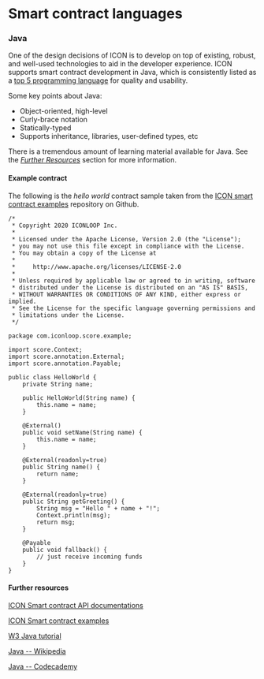 # Smart contract languages

### Java

One of the design decisions of ICON is to develop on top of existing, robust, and well-used technologies to aid in the developer experience. ICON supports smart contract development in Java, which is consistently listed as a [top 5 programming language](https://www.tiobe.com/tiobe-index/) for quality and usability.

Some key points about Java:

* Object-oriented, high-level
* Curly-brace notation
* Statically-typed
* Supports inheritance, libraries, user-defined types, etc

There is a tremendous amount of learning material available for Java. See the [_Further Resources_](smart-contract-languages.md#further-resources) section for more information.

#### Example contract

The following is the _hello world_ contract sample taken from the [ICON smart contract examples](https://github.com/icon-project/java-score-examples) repository on Github.

```
/*
 * Copyright 2020 ICONLOOP Inc.
 *
 * Licensed under the Apache License, Version 2.0 (the "License");
 * you may not use this file except in compliance with the License.
 * You may obtain a copy of the License at
 *
 *     http://www.apache.org/licenses/LICENSE-2.0
 *
 * Unless required by applicable law or agreed to in writing, software
 * distributed under the License is distributed on an "AS IS" BASIS,
 * WITHOUT WARRANTIES OR CONDITIONS OF ANY KIND, either express or implied.
 * See the License for the specific language governing permissions and
 * limitations under the License.
 */

package com.iconloop.score.example;

import score.Context;
import score.annotation.External;
import score.annotation.Payable;

public class HelloWorld {
    private String name;

    public HelloWorld(String name) {
        this.name = name;
    }

    @External()
    public void setName(String name) {
        this.name = name;
    }

    @External(readonly=true)
    public String name() {
        return name;
    }

    @External(readonly=true)
    public String getGreeting() {
        String msg = "Hello " + name + "!";
        Context.println(msg);
        return msg;
    }

    @Payable
    public void fallback() {
        // just receive incoming funds
    }
}

```

#### Further resources

[ICON Smart contract API documentations](https://www.javadoc.io/doc/foundation.icon/javaee-api/latest/index.html)

[ICON Smart contract examples](https://github.com/icon-project/java-score-examples)

[W3 Java tutorial](https://www.w3schools.com/java/)

[Java -- Wikipedia](https://en.wikipedia.org/wiki/Java\_\(programming\_language\))

[Java -- Codecademy](https://www.codecademy.com/resources/docs/java)
